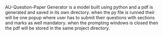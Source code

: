 AU-Question-Paper Generator is a model built using python and a pdf is generated and saved in its own directory.
when the py file is runned their will be one popup where user has to submit their questions with sections and marks as well mandatory.
when the prompting windows is closed then the pdf will be stored in the same project directory.
